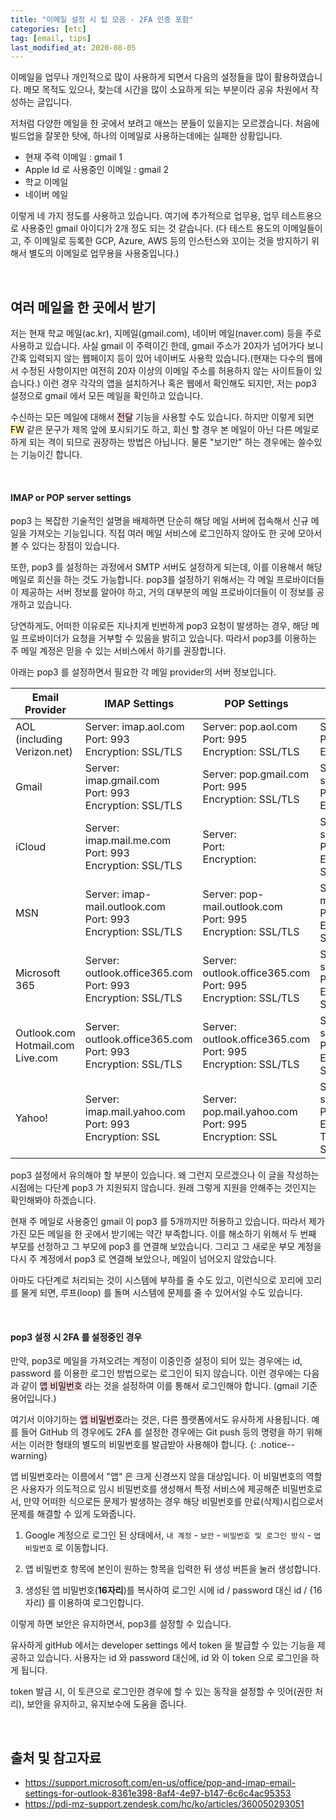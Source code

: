 ```yaml
---
title: "이메일 설정 시 팁 모음 - 2FA 인증 포함"
categories: [etc]
tag: [email, tips]
last_modified_at: 2020-08-05
---
```

이메일을 업무나 개인적으로 많이 사용하게 되면서 다음의 설정들을 많이 활용하였습니다. 메모 목적도 있으나, 찾는데 시간을 많이 소요하게 되는 부분이라 공유 차원에서 작성하는 글입니다. 

저처럼 다양한 메일을 한 곳에서 보려고 애쓰는 분들이 있을지는 모르겠습니다. 처음에 빌드업을 잘못한 탓에, 하나의 이메일로 사용하는데에는 실패한 상황입니다. 

- 현재 주력 이메일 : gmail 1
- Apple Id 로 사용중인 이메일 : gmail 2
- 학교 이메일
- 네이버 메일

이렇게 네 가지 정도를 사용하고 있습니다. 여기에 추가적으로 업무용, 업무 테스트용으로 사용중인 gmail 아이디가 2개 정도 되는 것 같습니다. (다 테스트 용도의 이메일들이고, 주 이메일로 등록한 GCP, Azure, AWS 등의 인스턴스와 꼬이는 것을 방지하기 위해서 별도의 이메일로 업무용을 사용중입니다.)

<br/>

## 여러 메일을 한 곳에서 받기

저는 현재 학교 메일(ac.kr), 지메일(gmail.com), 네이버 메일(naver.com) 등을 주로 사용하고 있습니다. 사실 gmail 이 주력이긴 한데, gmail 주소가 20자가 넘어가다 보니 간혹 입력되지 않는 웹페이지 등이 있어 네이버도 사용학 있습니다.(현재는 다수의 웹에서 수정된 사항이지만 여전히 20자 이상의 이메일 주소를 허용하지 않는 사이트들이 있습니다.) 이런 경우 각각의 앱을 설치하거나 혹은 웹에서 확인해도 되지만, 저는 pop3 설정으로 gmail 에서 모든 메일을 확인하고 있습니다.

수신하는 모든 메일에 대해서 <mark style='background-color: #ffdce0'>전달</mark> 기능을 사용할 수도 있습니다. 하지만 이렇게 되면 <mark style='background-color: #fff5b1'>FW</mark> 같은 문구가 제목 앞에 포시되기도 하고, 회신 할 경우 본 메일이 아닌 다른 메일로 하게 되는 격이 되므로 권장하는 방법은 아닙니다. 물론 "보기만" 하는 경우에는 쓸수있는 기능이긴 합니다.

<br/>

#### IMAP or POP server settings

pop3 는 복잡한 기술적인 설명을 배제하면 단순히 해당 메일 서버에 접속해서 신규 메일을 가져오는 기능입니다. 직접 여러 메일 서비스에 로그인하지 않아도 한 곳에 모아서 볼 수 있다는 장점이 있습니다. 

또한, pop3 를 설정하는 과정에서 SMTP 서버도 설정하게 되는데, 이를 이용해서 해당 메일로 회신을 하는 것도 가능합니다. pop3를 설정하기 위해서는 각 메일 프로바이더들이 제공하는 서버 정보를 알아야 하고, 거의 대부분의 메일 프로바이더들이 이 정보를 공개하고 있습니다. 

당연하게도, 어떠한 이유로든 지나치게 빈번하게 pop3 요청이 발생하는 경우, 해당 메일 프로바이더가 요청을 거부할 수 있음을 밝히고 있습니다. 따라서 pop3를 이용하는 주 메일 계정은 믿을 수 있는 서비스에서 하기를 권장합니다. 

아래는 pop3 를 설정하면서 필요한 각 메일 provider의 서버 정보입니다. 

| Email Provider | IMAP Settings | POP Settings | SMTP Settings |
|----------------|---------------|--------------|---------------|
|AOL (including Verizon.net)|Server: imap.aol.com<br/>Port: 993<br/>Encryption: SSL/TLS|Server: pop.aol.com<br/>Port: 995<br/>Encryption: SSL/TLS|Server: smtp.aol.com<br/>Port: 465<br/>Encryption: SSL/TLS|
|Gmail|Server: imap.gmail.com<br/>Port: 993<br/>Encryption: SSL/TLS|Server: pop.gmail.com<br/>Port: 995<br/>Encryption: SSL/TLS|Server: smtp.gmail.com<br/>Port: 465<br/>Encryption: SSL/TLS|
|iCloud|Server: imap.mail.me.com<br/>Port: 993<br/>Encryption: SSL/TLS|Server:<br/>Port:<br/>Encryption:|Server: smtp.mail.me.com<br/>Port: 587<br/>Encryption: STARTTLS|
|MSN|Server: imap-mail.outlook.com<br/>Port: 993<br/>Encryption: SSL/TLS|Server: pop-mail.outlook.com<br/>Port: 995<br/>Encryption: SSL/TLS|Server: smtp-mail.outlook.com<br/>Port: 587<br/>Encryption: STARTTLS|
|Microsoft 365|Server: outlook.office365.com<br/>Port: 993<br/>Encryption: SSL/TLS|Server: outlook.office365.com<br/>Port: 995<br/>Encryption: SSL/TLS|Server: smtp.office365.com<br/>Port: 587<br/>Encryption: STARTTLS|
|Outlook.com<br/>Hotmail.com<br/>Live.com|Server: outlook.office365.com<br/>Port: 993<br/>Encryption: SSL/TLS|Server: outlook.office365.com<br/>Port: 995<br/>Encryption: SSL/TLS|Server: smtp.office365.com<br/>Port: 587<br/>Encryption: STARTTLS|
|Yahoo!|Server: imap.mail.yahoo.com <br/>Port: 993<br/>Encryption: SSL|Server: pop.mail.yahoo.com<br/>Port: 995<br/>Encryption: SSL|Server: smtp.mail.yahoo.com <br/>Port: 587 or 465<br/>Encryption: TLS/STARTTLS or SSL|

pop3 설정에서 유의해야 할 부분이 있습니다. 왜 그런지 모르겠으나 이 글을 작성하는 시점에는 다단계 pop3 가 지원되지 않습니다. 원래 그렇게 지원을 안해주는 것인지는 확인해봐야 하겠습니다.

현재 주 메일로 사용중인 gmail 이 pop3 를 5개까지만 허용하고 있습니다. 따라서 제가 가진 모든 메일을 한 곳에서 받기에는 약간 부족합니다. 이를 해소하기 위해서 두 번째 부모를 선정하고 그 부모에 pop3 를 연결해 보았습니다. 그리고 그 새로운 부모 계정을 다시 주 계정에서 pop3 로 연결해 보았으나, 메일이 넘어오지 않았습니다. 

아마도 다단계로 처리되는 것이 시스템에 부하를 줄 수도 있고, 이런식으로 꼬리에 꼬리를 물게 되면, 루프(loop) 를 돌며 시스템에 문제를 줄 수 있어서일 수도 있습니다. 

<br/>

#### pop3 설정 시 2FA 를 설정중인 경우

만약, pop3로 메일을 가져오려는 계정이 이중인증 설정이 되어 있는 경우에는 id, password 를 이용한 로그인 방법으로는 로그인이 되지 않습니다. 이런 경우에는 다음과 같이 <mark style='background-color: #ffdce0'>앱 비밀번호</mark> 라는 것을 설정하여 이를 통해서 로그인해야 합니다. (gmail 기준 용어입니다.)

여기서 이야기하는 <mark style='background-color: #ffdce0'>앱 비밀번호</mark>라는 것은, 다른 플랫폼에서도 유사하게 사용됩니다. 예를 들어 GitHub 의 경우에도 2FA 를 설정한 경우에는 Git push 등의 명령을 하기 위해서는 이러한 형태의 별도의 비밀번호를 발급받아 사용해야 합니다. 
{: .notice--warning}

앱 비밀번호라는 이름에서 "앱" 은 크게 신경쓰지 않을 대상입니다. 이 비밀번호의 역할은 사용자가 의도적으로 임시 비밀번호를 생성해서 특정 서비스에 제공해준 비밀번호로서, 만약 어떠한 식으로든 문제가 발생하는 경우 해당 비밀번호를 만료(삭제)시킴으로서 문제를 해결할 수 있게 도와줍니다. 

1. Google 계정으로 로그인 된 상태에서, `내 계정` - `보안` - `비밀번호 및 로그인 방식` - `앱 비밀번호` 로 이동합니다. 

2. 앱 비밀번호 항목에 본인이 원하는 항목을 입력한 뒤 생성 버튼을 눌러 생성합니다. 

3. 생성된 앱 비밀번호(**16자리**)를 복사하여 로그인 시에 id / password 대신 id / {16자리} 를 이용하여 로그인합니다.

이렇게 하면 보안은 유지하면서, pop3를 설정할 수 있습니다.

유사하게 gitHub 에서는 developer settings 에서 token 을 발급할 수 있는 기능을 제공하고 있습니다. 사용자는 id 와 password 대신에, id 와 이 token 으로 로그인을 하게 됩니다. 

token 발급 시, 이 토큰으로 로그인한 경우에 할 수 있는 동작을 설정할 수 잇어(권한 처리), 보안을 유지하고, 유지보수에 도움을 줍니다. 

<br/>

## 출처 및 참고자료

- <https://support.microsoft.com/en-us/office/pop-and-imap-email-settings-for-outlook-8361e398-8af4-4e97-b147-6c6c4ac95353>
- <https://pdi-mz-support.zendesk.com/hc/ko/articles/360050293051>